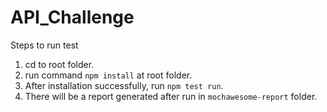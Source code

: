 # API_Challenge
 
Steps to run test
1) cd to root folder.
2) run command `npm install` at root folder.
3) After installation successfully, run `npm test run`.
4) There will be a report generated after run in `mochawesome-report` folder.
